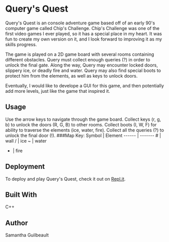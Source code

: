 # Query's Quest
Query's Quest is an console adventure game based off of an early 90's computer game called Chip's Challenge. Chip's Challenge was one of the first video games I ever played, so it has a special place in my heart. It was fun to create my own version on it, and I look forward to improving it as my skills progress.

The game is played on a 2D game board with several rooms containing different obstacles. Query must collect enough queries (?) in order to unlock the final gate. Along the way, Query may encounter locked doors, slippery ice, or deadly fire and water. Query may also find special boots to protect him from the elements, as well as keys to unlock doors. 

Eventually, I would like to develope a GUI for this game, and then potentially add more levels, just like the game that inspired it. 

## Usage
Use the arrow keys to navigate through the game board. 
Collect keys (r, g, b) to unlock the doors (R, G, B) to other rooms.
Collect boots (I, W, F) for ability to traverse the elements (ice, water, fire).
Collect all the queries (?) to unlock the final door (!).
###Map Key:
Symbol | Element
------ | -------
\# | wall
/ | ice
~ | water
* | fire


## Deployment
To deploy and play Query's Quest, check it out on [Repl.it](https://repl.it/@sgilbo/Querys-Quest).

## Built With
C++

## Author
Samantha Guilbeault
